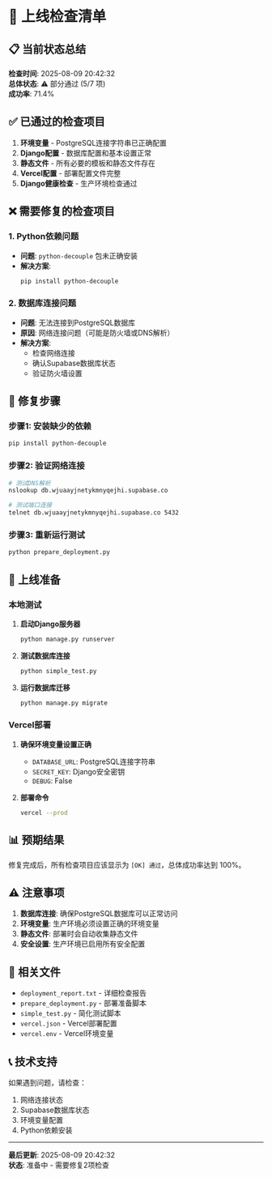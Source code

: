 # 🚀 上线检查清单

## 📋 当前状态总结

**检查时间**: 2025-08-09 20:42:32  
**总体状态**: ⚠️ 部分通过 (5/7 项)  
**成功率**: 71.4%

## ✅ 已通过的检查项目

1. **环境变量** - PostgreSQL连接字符串已正确配置
2. **Django配置** - 数据库配置和基本设置正常
3. **静态文件** - 所有必要的模板和静态文件存在
4. **Vercel配置** - 部署配置文件完整
5. **Django健康检查** - 生产环境检查通过

## ❌ 需要修复的检查项目

### 1. Python依赖问题
- **问题**: `python-decouple` 包未正确安装
- **解决方案**: 
  ```bash
  pip install python-decouple
  ```

### 2. 数据库连接问题
- **问题**: 无法连接到PostgreSQL数据库
- **原因**: 网络连接问题（可能是防火墙或DNS解析）
- **解决方案**: 
  - 检查网络连接
  - 确认Supabase数据库状态
  - 验证防火墙设置

## 🔧 修复步骤

### 步骤1: 安装缺少的依赖
```bash
pip install python-decouple
```

### 步骤2: 验证网络连接
```bash
# 测试DNS解析
nslookup db.wjuaayjnetykmnyqejhi.supabase.co

# 测试端口连接
telnet db.wjuaayjnetykmnyqejhi.supabase.co 5432
```

### 步骤3: 重新运行测试
```bash
python prepare_deployment.py
```

## 🚀 上线准备

### 本地测试
1. **启动Django服务器**
   ```bash
   python manage.py runserver
   ```

2. **测试数据库连接**
   ```bash
   python simple_test.py
   ```

3. **运行数据库迁移**
   ```bash
   python manage.py migrate
   ```

### Vercel部署
1. **确保环境变量设置正确**
   - `DATABASE_URL`: PostgreSQL连接字符串
   - `SECRET_KEY`: Django安全密钥
   - `DEBUG`: False

2. **部署命令**
   ```bash
   vercel --prod
   ```

## 📊 预期结果

修复完成后，所有检查项目应该显示为 `[OK] 通过`，总体成功率达到 100%。

## ⚠️ 注意事项

1. **数据库连接**: 确保PostgreSQL数据库可以正常访问
2. **环境变量**: 生产环境必须设置正确的环境变量
3. **静态文件**: 部署时会自动收集静态文件
4. **安全设置**: 生产环境已启用所有安全配置

## 🔗 相关文件

- `deployment_report.txt` - 详细检查报告
- `prepare_deployment.py` - 部署准备脚本
- `simple_test.py` - 简化测试脚本
- `vercel.json` - Vercel部署配置
- `vercel.env` - Vercel环境变量

## 📞 技术支持

如果遇到问题，请检查：
1. 网络连接状态
2. Supabase数据库状态
3. 环境变量配置
4. Python依赖安装

---

**最后更新**: 2025-08-09 20:42:32  
**状态**: 准备中 - 需要修复2项检查
